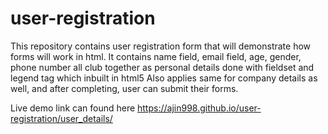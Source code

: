 # user-registration

This repository contains user registration form that will demonstrate how forms will work in html.
It contains name field, email field, age, gender, phone number all club together as personal details done with fieldset and legend tag which inbuilt in html5
Also applies same for company details as well, and after completing, user can submit their forms.

Live demo link can found here
https://ajin998.github.io/user-registration/user_details/

